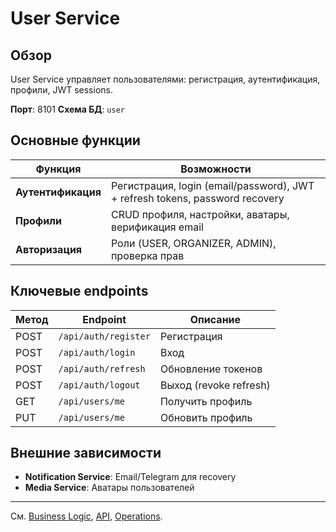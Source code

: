# User Service

## Обзор

User Service управляет пользователями: регистрация, аутентификация, профили, JWT sessions.

**Порт**: 8101
**Схема БД**: `user`

## Основные функции

| Функция | Возможности |
|---------|-------------|
| **Аутентификация** | Регистрация, login (email/password), JWT + refresh tokens, password recovery |
| **Профили** | CRUD профиля, настройки, аватары, верификация email |
| **Авторизация** | Роли (USER, ORGANIZER, ADMIN), проверка прав |

## Ключевые endpoints

| Метод | Endpoint | Описание |
|-------|----------|----------|
| POST | `/api/auth/register` | Регистрация |
| POST | `/api/auth/login` | Вход |
| POST | `/api/auth/refresh` | Обновление токенов |
| POST | `/api/auth/logout` | Выход (revoke refresh) |
| GET | `/api/users/me` | Получить профиль |
| PUT | `/api/users/me` | Обновить профиль |

## Внешние зависимости

- **Notification Service**: Email/Telegram для recovery
- **Media Service**: Аватары пользователей

---

См. [Business Logic](business-logic.md), [API](api.md), [Operations](operations.md).